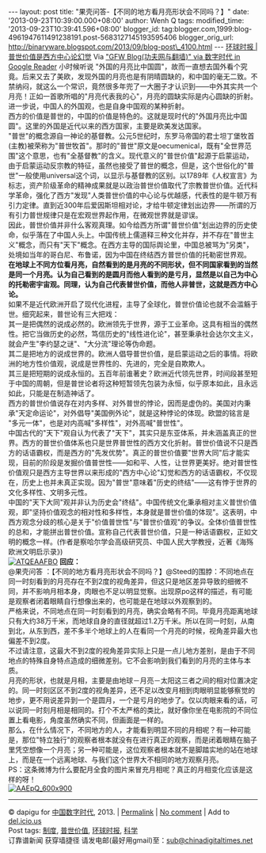 --- layout: post title: "果壳问答-【不同的地方看月亮形状会不同吗？】"
date: '2013-09-23T10:39:00.000+08:00' author: Wenh Q tags:
modified\_time: '2013-09-23T10:39:41.596+08:00' blogger\_id:
tag:blogger.com,1999:blog-4961947611491238191.post-5683127145193595406
blogger\_orig\_url:
http://binaryware.blogspot.com/2013/09/blog-post\_4100.html ---
[环球时报 |
普世价值是西方中心论幻觉](http://feedproxy.google.com/~r/chinagfwblog/~3/vg9IYiMUd3Y/)
Via ["GFW Blog(功夫网与翻墙)" via 数字时代 in Google
Reader](https://www.blogger.com/blogger.g?blogID=4961947611491238191)
小时候听说
"外国的月亮比中国圆"，故而一直想去国外看个究竟。后来又去了美欧，发现外国的月亮也是有阴晴圆缺的，和中国的毫无二致。不禁纳闷，就这么一个常识，竟然很多年兜了一大圈子才认识到——中外其实共一个月亮！正如一首歌所唱的"月亮代表我的心"，月亮的圆缺实际是内心圆缺的折射。进一步说，中国人的外国观，也是自身中国观的某种折射。\
西方的价值是普世的，中国的价值是特色的。这就是现时代的"外国月亮比中国圆"。这里的外国是近代以来的西方国家，主要是欧美发达国家。\
"普世"的概念源自一神论的基督教。公元5世纪时，东罗马帝国的君士坦丁堡牧首(主教)被荣称为"普世牧首"。那时的"普世"原文是oecumenical，既有"全世界范围"这个意思，也有"全基督教"的含义。现代意义的"普世价值"起源于启蒙运动，由于启蒙运动反宗教的特征，虽然也接受了普世的概念，但是，这个世俗化的"普世"一般使用universal这个词，以显示与基督教的区别。以1789年《人权宣言》为标志，资产阶级革命的精神成果就是以政治普世价值取代了宗教普世价值。近代科学革命，强化了西方"发现"人类普世价值的中心论与优越感，代表性的是牛顿万有引力定律。直到近300年后爱因斯坦相对论，才给牛顿定律划出边界——所谓的万有引力普世规律只是在宏观世界起作用，在微观世界就是谬误。\
因此，普世价值并非什么客观真理。如今给西方所谓"普世价值"划出边界的历史使命，似乎落在了中国人头上。中国传统上儒道释三种文化并存，并不存在"普世主义"概念，而只有"天下"概念。在西方主导的国际舆论里，中国总被骂为"另类"，处境如当年的哥白尼、布鲁诺，因为中国在终结西方普世价值的托勒密世界观。\
**在地球上不同方位看月亮，自然看到的是月亮的不同形状，但不同国家看到的当然是同一个月亮。认为自己看到的是圆月而他人看到的是亏月，显然是以自己为中心的托勒密宇宙观。同理，认为自己代表普世价值，而他人非普世，这就是西方中心论。**\
如果不是近代欧洲开启了现代化进程，主导了全球化，普世价值论也就不会滥觞于世。细究起来，普世论有三大把戏：\
其一是把偶然的说成必然的。欧洲领先于世界，源于工业革命。这具有相当的偶然性。把它当做历史的必然，笃信历史的"线性进化论"，甚至秉承社会达尔文主义，就会产生"李约瑟之谜"、"大分流"理论等伪命题。\
其二是把地方的说成世界的。欧洲人倡导普世价值，是启蒙运动之后的事情。将欧洲的地方性价值观，说成是世界性的、先进的，完全是自欺欺人。\
其三是把短期的说成永恒的。五百年前谁著史？欧洲近代领先世界，时间段甚至短于中国的周朝，但是普世论者将这种短暂领先包装为永恒，似乎原本如此，且永远如此，只能是在制造神话了。\
西方的普世价值说存在对内多样、对外普世的悖论，因而是虚伪的。美国对内秉承"天定命运论"，对外倡导"美国例外论"，就是这种悖论的体现。欧盟的铭言是
"多元一体"，也是对内高喊"多样性"，对外高喊"普世性"。\
中国古代的"天下"观自认为代表了"天下"，其实只是东亚体系，并未涵盖真正的世界。西方的普世价值体系也只是世界普世性的西方文化折射。普世价值说不只是西方的话语霸权，而是西方的"先发优势"。真正的普世价值要"世界大同"后才能实现，目前的阶段是发掘价值普世性——如和平、人性，让世界更美好。绝对普世性价值观只是西方主导世界以来形成的"西方中心论"幻觉和西方的话语霸权，不仅现在，历史上也并未真正实现。因为"普世"意味着"历史的终结"——这有悖于世界的文化多样性、文明多元性。\
中国的"天下大同"观并非认为历史会"终结"。中国传统文化秉承相对主义普世价值观，即"坚持价值观念的相对性和多样性，本身就是普世价值的体现"。这表明，中西方观念分歧的核心是关于"价值普世性"与"普世价值观"的争议。全体价值普世性的总和，才能拼出普世价值。宣称自己代表普世价值，只是一种话语霸权，正如文明的概念一样。(作者是察哈尔学会高级研究员、中国人民大学教授，近著《海殇
欧洲文明启示录》)\
[![ATQEAAFBO](http://chinadigitaltimes.net/chinese/files/2013/09/ATQEAAFBO.png)](http://chinadigitaltimes.net/chinese/files/2013/09/ATQEAAFBO.png)
**回应：**\
@果壳问答
：【不同的地方看月亮形状会不同吗？】@Steed的围脖：不同地点在同一时刻看到的月亮存在不到2度的视角差异，但这只是地区差异导致的细微不同，并不影响月相本身，肉眼也不足以明显觉察。出现原po这样的描述，有可能是观察者闭着眼睛自行想像出来的，也可能是在地球以外观察到的。\
严格来说，不同地点在同一时刻看到的月亮，确实会略有不同。毕竟月亮距离地球只有大约38万千米，而地球自身的直径就超过1.2万千米。所以在同一时刻，从南到北，从东到西，差不多半个地球上的人在看同一个月亮的时候，视角差异最大也偏差不到2度。\
不过请注意，这最大不到2度的视角差异实际上只是一点儿地方差别，是由于不同地点的特殊自身特点造成的细微差别。它不会影响到我们看到的月亮的主体与本质。\
月亮的形状，也就是月相，主要是由地球－月亮－太阳这三者之间的相对位置决定的。同一时刻区区不到2度的视角差异，还不足以改变月相到肉眼明显能够察觉的地步，更不用说差异到一个是圆月，一个是亏月的地步了。仅以肉眼来看的话，可以说同一时刻月相是相同的。打个不太严格的类比，就好像你坐在电影院的不同位置上看电影，角度虽然确实不同，但画面是一样的。\
那么，在什么情况下，不同地方的人，才能看到明显不同的月相呢？有一种可能是，那位"特立独行"的观察者根本就没有在进行真正的观察，而是闭着眼睛在脑子里凭空想像一个月亮；另一种可能是，这位观察者根本就不是脚踏实地的站在地球上，而是在一个远离地球、与我们这个世界大不相同的地方观察月亮。\
PS：这条微博为什么要配月全食的图片来冒充月相呢？真正的月相变化应该是这样的呀！\
[![AAEpQ\_600x900](http://chinadigitaltimes.net/chinese/files/2013/09/AAEpQ_600x900.jpg)](http://chinadigitaltimes.net/chinese/files/2013/09/AAEpQ_600x900.jpg)

* * * * *

© dapigu for [中国数字时代](http://chinadigitaltimes.net/chinese), 2013.
|
[Permalink](http://chinadigitaltimes.net/chinese/2013/09/%E7%8E%AF%E7%90%83%E6%97%B6%E6%8A%A5-%E6%99%AE%E4%B8%96%E4%BB%B7%E5%80%BC%E6%98%AF%E8%A5%BF%E6%96%B9%E4%B8%AD%E5%BF%83%E8%AE%BA%E5%B9%BB%E8%A7%89/)
| [No
comment](http://chinadigitaltimes.net/chinese/2013/09/%E7%8E%AF%E7%90%83%E6%97%B6%E6%8A%A5-%E6%99%AE%E4%B8%96%E4%BB%B7%E5%80%BC%E6%98%AF%E8%A5%BF%E6%96%B9%E4%B8%AD%E5%BF%83%E8%AE%BA%E5%B9%BB%E8%A7%89/#comments)
| Add to
[del.icio.us](http://del.icio.us/post?url=http://chinadigitaltimes.net/chinese/2013/09/%E7%8E%AF%E7%90%83%E6%97%B6%E6%8A%A5-%E6%99%AE%E4%B8%96%E4%BB%B7%E5%80%BC%E6%98%AF%E8%A5%BF%E6%96%B9%E4%B8%AD%E5%BF%83%E8%AE%BA%E5%B9%BB%E8%A7%89/&title=%E7%8E%AF%E7%90%83%E6%97%B6%E6%8A%A5%20%7C%20%E6%99%AE%E4%B8%96%E4%BB%B7%E5%80%BC%E6%98%AF%E8%A5%BF%E6%96%B9%E4%B8%AD%E5%BF%83%E8%AE%BA%E5%B9%BB%E8%A7%89)
\
 Post tags:
[制度](http://chinadigitaltimes.net/chinese/tag/%E5%88%B6%E5%BA%A6/?category=10466),
[普世价值](http://chinadigitaltimes.net/chinese/tag/%E6%99%AE%E4%B8%96%E4%BB%B7%E5%80%BC/?category=10466),
[环球时报](http://chinadigitaltimes.net/chinese/tag/%E7%8E%AF%E7%90%83%E6%97%B6%E6%8A%A5/?category=10466),
[科学](http://chinadigitaltimes.net/chinese/tag/%E7%A7%91%E5%AD%A6/?category=10466)\
 订靠谱新闻 获穿墙捷径
请发电邮(最好用gmail)至：sub@chinadigitaltimes.net

